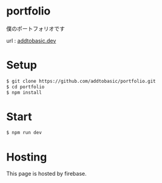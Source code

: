 # portfolio

僕のポートフォリオです

url : [addtobasic.dev](https://addtobasic.dev/)
# Setup

```bash
$ git clone https://github.com/addtobasic/portfolio.git
$ cd portfolio
$ npm install
```
# Start

```bash
$ npm run dev
```
# Hosting

This page is hosted by firebase.
